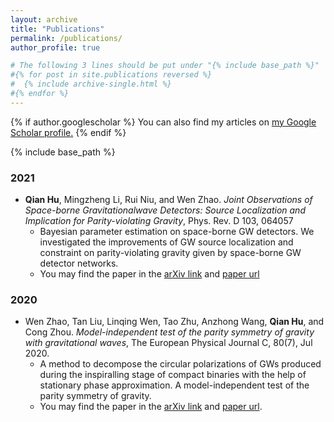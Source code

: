 ```yaml
---
layout: archive
title: "Publications"
permalink: /publications/
author_profile: true

# The following 3 lines should be put under "{% include base_path %}"
#{% for post in site.publications reversed %}
#  {% include archive-single.html %}
#{% endfor %}
---
```


{% if author.googlescholar %}
  You can also find my articles on <u><a href="{{author.googlescholar}}">my Google Scholar profile</a>.</u>
{% endif %}

{% include base_path %}

### 2021
* **Qian Hu**, Mingzheng Li, Rui Niu, and Wen Zhao. *Joint Observations of Space-borne Gravitationalwave Detectors: Source Localization and Implication for Parity-violating Gravity*, Phys. Rev. D 103, 064057
    * Bayesian parameter estimation on space-borne GW detectors. We investigated the improvements of GW source localization and constraint on parity-violating gravity given by space-borne GW detector networks. 
    * You may find the paper in the [arXiv link](https://arxiv.org/abs/2006.05670) and [paper url](https://journals.aps.org/prd/abstract/10.1103/PhysRevD.103.064057)


### 2020
* Wen Zhao, Tan Liu, Linqing Wen, Tao Zhu, Anzhong Wang, **Qian Hu**, and Cong Zhou. *Model-independent test of the parity symmetry of gravity with gravitational waves*, The European Physical Journal C, 80(7), Jul 2020.
    * A method to decompose the circular polarizations of GWs produced during the inspiralling stage of compact binaries with the help of stationary phase approximation. A model-independent test of the parity symmetry of gravity.
    * You may find the paper in the [arXiv link](https://arxiv.org/abs/1909.13007) and [paper url](https://link.springer.com/article/10.1140%2Fepjc%2Fs10052-020-8211-4).



